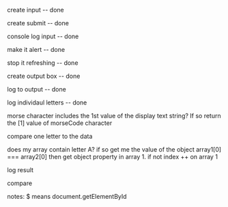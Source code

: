 create input -- done

create submit -- done

console log input -- done

make it alert -- done

stop it refreshing -- done

create output box -- done

log to output -- done

log individaul letters -- done

morse character includes the 1st value of the display text string? If so return the [1] value of morseCode character

compare one letter to the data

does my array contain letter A? if so get me the value of the object
array1[0] === array2[0] then get object property in array 1. if not index ++ on array 1 

log result 

compare 


notes: 
$ means document.getElementById